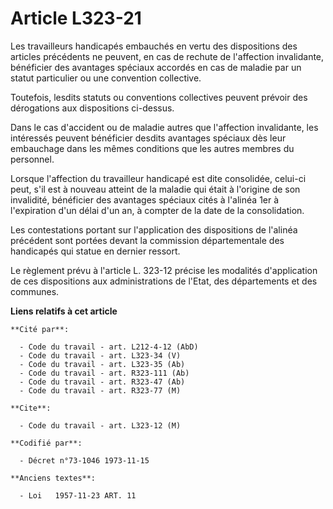 # Article L323-21

Les travailleurs handicapés embauchés en vertu des dispositions des articles précédents ne peuvent, en cas de rechute de
l'affection invalidante, bénéficier des avantages spéciaux accordés en cas de maladie par un statut particulier ou une
convention collective.

Toutefois, lesdits statuts ou conventions collectives peuvent prévoir des dérogations aux dispositions ci-dessus.

Dans le cas d'accident ou de maladie autres que l'affection invalidante, les intéressés peuvent bénéficier desdits avantages
spéciaux dès leur embauchage dans les mêmes conditions que les autres membres du personnel.

Lorsque l'affection du travailleur handicapé est dite consolidée, celui-ci peut, s'il est à nouveau atteint de la maladie qui
était à l'origine de son invalidité, bénéficier des avantages spéciaux cités à l'alinéa 1er à l'expiration d'un délai d'un
an, à compter de la date de la consolidation.

Les contestations portant sur l'application des dispositions de l'alinéa précédent sont portées devant la commission
départementale des handicapés qui statue en dernier ressort.

Le règlement prévu à l'article L. 323-12 précise les modalités d'application de ces dispositions aux administrations de
l'Etat, des départements et des communes.

**Liens relatifs à cet article**

	**Cité par**:

	  - Code du travail - art. L212-4-12 (AbD)
	  - Code du travail - art. L323-34 (V)
	  - Code du travail - art. L323-35 (Ab)
	  - Code du travail - art. R323-111 (Ab)
	  - Code du travail - art. R323-47 (Ab)
	  - Code du travail - art. R323-77 (M)

	**Cite**:

	  - Code du travail - art. L323-12 (M)

	**Codifié par**:

	  - Décret n°73-1046 1973-11-15

	**Anciens textes**:

	  - Loi   1957-11-23 ART. 11
